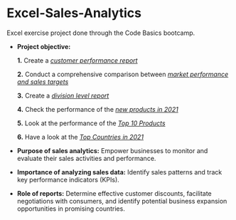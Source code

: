 # Excel-Sales-Analytics
Excel exercise project done through the Code Basics bootcamp.

- **Project objective:** 

    **1.** Create a _[customer performance report](https://github.com/avarvany/Excel-Sales-Analytics/blob/main/Customer%20Performance%20Report.pdf)_ 

    **2.** Conduct a comprehensive comparison between _[market performance and sales targets](https://github.com/avarvany/Excel-Sales-Analytics/blob/main/Market%20Performance%20Report.pdf)_

    **3.** Create a _[division level report](https://github.com/avarvany/Excel-Sales-Analytics/blob/main/Division%20Level%20Report.pdf)_

    **4.** Check the performance of the _[new products in 2021](https://github.com/avarvany/Excel-Sales-Analytics/blob/main/New%20Products%202021.pdf)_

    **5.** Look at the performance of the _[Top 10 Products](https://github.com/avarvany/Excel-Sales-Analytics/blob/main/Top%2010%20Products.pdf)_

    **6.** Have a look at the _[Top Countries in 2021](https://github.com/avarvany/Excel-Sales-Analytics/blob/main/Top%20Countries%202021.pdf)_

- **Purpose of sales analytics:** Empower businesses to monitor and evaluate their sales activities and performance.

- **Importance of analyzing sales data:** Identify sales patterns and track key performance indicators (KPIs).

- **Role of reports:** Determine effective customer discounts, facilitate negotiations with consumers, and identify potential business expansion opportunities in promising countries.
